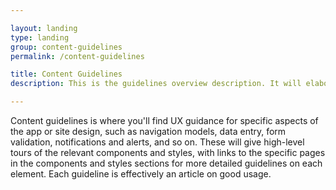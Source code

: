 ```yaml
---

layout: landing
type: landing
group: content-guidelines
permalink: /content-guidelines

title: Content Guidelines
description: This is the guidelines overview description. It will elaborate on the guidelines and principles that need to be followed to build websites and applications.

---
```


Content guidelines is where you'll find UX guidance for specific aspects of the app or site design, such as navigation models, data entry, form validation, notifications and alerts, and so on. These will give high-level tours of the relevant components and styles, with links to the specific pages in the components and styles sections for more detailed guidelines on each element. Each guideline is effectively an article on good usage.